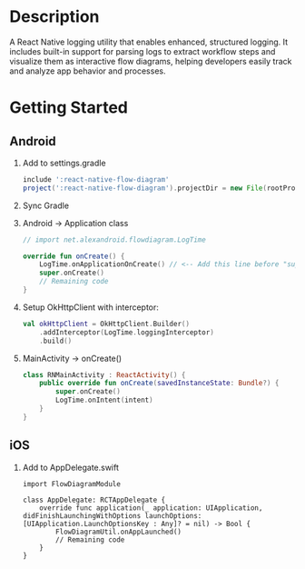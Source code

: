 # Description

A React Native logging utility that enables enhanced, structured logging. It includes built-in support for parsing logs to extract workflow steps and visualize them as interactive flow diagrams, helping developers easily track and analyze app behavior and processes.

# Getting Started
## Android
1. Add to settings.gradle
    ```groovy
    include ':react-native-flow-diagram'
    project(':react-native-flow-diagram').projectDir = new File(rootProject.projectDir, '../node_modules/react-native-flow-diagram/android')
    ```
2. Sync Gradle
3. Android -> Application class
    ```kotlin
    // import net.alexandroid.flowdiagram.LogTime
    
    override fun onCreate() {
        LogTime.onApplicationOnCreate() // <-- Add this line before "super.onCreate()"
        super.onCreate()
        // Remaining code
    }
    ```
4. Setup OkHttpClient with interceptor:
    ```kotlin
    val okHttpClient = OkHttpClient.Builder()
        .addInterceptor(LogTime.loggingInterceptor)
        .build()
   ```
   
5. MainActivity -> onCreate()
    ```kotlin
    class RNMainActivity : ReactActivity() {
        public override fun onCreate(savedInstanceState: Bundle?) {
            super.onCreate()
            LogTime.onIntent(intent)
        }
    }
    ```

## iOS
1. Add to AppDelegate.swift
    ```
    import FlowDiagramModule
    
    class AppDelegate: RCTAppDelegate {
        override func application(_ application: UIApplication, didFinishLaunchingWithOptions launchOptions: [UIApplication.LaunchOptionsKey : Any]? = nil) -> Bool {
            FlowDiagramUtil.onAppLaunched()
            // Remaining code
        }
    }    
    ```
